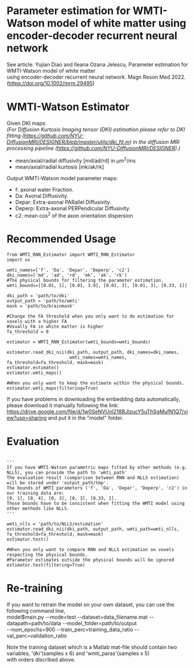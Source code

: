 # Parameter estimation for WMTI-Watson model of white matter using encoder-decoder recurrent neural network
See article: Yujian Diao and Ileana Ozana Jelescu, Parameter estimation for WMTI-Watson model of white matter  
using encoder-decoder recurrent neural network. Magn Reson Med 2022. (https://doi.org/10.1002/mrm.29495)


# WMTI-Watson Estimator

Given DKI maps:  
*(For Diffusion Kurtosis Imaging tensor (DKI) estimation please refer to DKI fitting (https://github.com/NYU-DiffusionMRI/DESIGNER/blob/master/utils/dki_fit.m) in the diffusion 
MRI processing pipeline (https://github.com/NYU-DiffusionMRI/DESIGNER).)*
  - mean/axial/radial diffusivity [md/ad/rd] in μm<sup>2</sup>/ms 
  - mean/axial/radial kurtosis [mk/ak/rk] 

Output WMTI-Watson model parameter maps:  
  - f: axonal water Fraction.  
  - Da: Axonal Diffusivity.  
  - Depar: Extra-axonal PARallel Diffusivity.  
  - Deperp: Extra-axonal PERPendicular Diffusivity.  
  - c2: mean cos<sup>2</sup> of the axon orientation dispersion
  
# Recommended Usage
```
from WMTI_RNN_Estimator import WMTI_RNN_Estimator
import os

wmti_names=['f', 'Da', 'Depar', 'Deperp', 'c2']  
dki_names=['md', 'ad', 'rd', 'mk', 'ak', 'rk']  
#The physical bounds for filtering the parameter estimation.
wmti_bounds=[[0.01, 1], [0.01, 3.9], [0.01, 3], [0.01, 3], [0.33, 1]]

dki_path = 'path/to/dki'
output_path = 'path/to/wmti'
mask = 'path/to/brainmask'

#Change the FA threshold when you only want to do estimation for voxels with a higher FA  
#Usually FA in white matter is higher
fa_threshold = 0

estimator = WMTI_RNN_Estimator(wmti_bounds=wmti_bounds)

estimator.read_dki_nii(dki_path, output_path, dki_names=dki_names, 
                        wmti_names=wmti_names, fa_threshold=fa_threshold, mask=mask)
estimator.estimate()
estimator.wmti_maps()

#When you only want to keep the estimate within the physical bounds.
estimator.wmti_maps(filtering=True)
```
     
If you have problems in downloading the embedding data automatically, please download it manually following the link:   
https://drive.google.com/file/d/1w0SeNVUnl218BJlzucY5uThSgMufN1Q7/view?usp=sharing and put it in the "model" folder.
# Evaluation
```

'''
If you have WMTI-Watson parametric maps fitted by other methods (e.g. NLLS), you can provide the path to 'wmti_path'  
The evaluation result (comparison between RNN and NLLS estimation) will be stored under 'output_path/tmp'. 
The bounds of WMTI parameters ('f', 'Da', 'Depar', 'Deperp', 'c2') in our training data are:   
[0, 1], [0, 4], [0, 3], [0, 3], [0.33, 1].    
Those bounds have to be consistent when fitting the WMTI model using other methods like NLLS.
'''

wmti_nlls = 'path/to/NLLS/estimation'
estimator.read_dki_nii(dki_path, output_path, wmti_path=wmti_nlls, fa_threshold=fa_threshold, mask=mask) 
estimator.test()    

#When you only want to compare RNN and NLLS estimation on voxels respecting the physical bounds.
#Parameter estimates outside the physical bounds will be ignored
estimator.test(filtering=True) 
```
# Re-training
If you want to retrain the model on your own dataset, you can use the following command line,  
model$main.py --mode=test --dataset=data_filename.mat --datapath=path/to/data --model_folder=path/to/output  
--num_epochs=900 --train_perc=training_data_ratio --val_perc=validation_ratio  
  
Note the training dataset which is a Matlab mat-file should contain two variables, 'dki'(samples x 6) and 'wmti_paras'(samples x 5)  
with orders discribed above.
